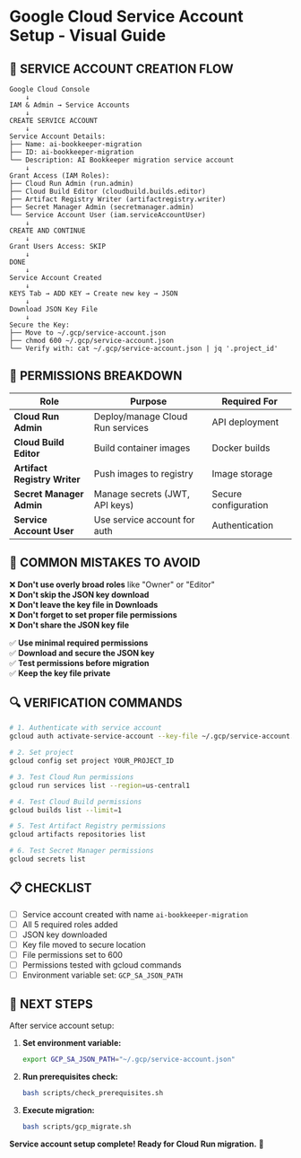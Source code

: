 # Google Cloud Service Account Setup - Visual Guide

## 🎯 SERVICE ACCOUNT CREATION FLOW

```
Google Cloud Console
    ↓
IAM & Admin → Service Accounts
    ↓
CREATE SERVICE ACCOUNT
    ↓
Service Account Details:
├── Name: ai-bookkeeper-migration
├── ID: ai-bookkeeper-migration
└── Description: AI Bookkeeper migration service account
    ↓
Grant Access (IAM Roles):
├── Cloud Run Admin (run.admin)
├── Cloud Build Editor (cloudbuild.builds.editor)
├── Artifact Registry Writer (artifactregistry.writer)
├── Secret Manager Admin (secretmanager.admin)
└── Service Account User (iam.serviceAccountUser)
    ↓
CREATE AND CONTINUE
    ↓
Grant Users Access: SKIP
    ↓
DONE
    ↓
Service Account Created
    ↓
KEYS Tab → ADD KEY → Create new key → JSON
    ↓
Download JSON Key File
    ↓
Secure the Key:
├── Move to ~/.gcp/service-account.json
├── chmod 600 ~/.gcp/service-account.json
└── Verify with: cat ~/.gcp/service-account.json | jq '.project_id'
```

## 🔐 PERMISSIONS BREAKDOWN

| Role | Purpose | Required For |
|------|---------|--------------|
| **Cloud Run Admin** | Deploy/manage Cloud Run services | API deployment |
| **Cloud Build Editor** | Build container images | Docker builds |
| **Artifact Registry Writer** | Push images to registry | Image storage |
| **Secret Manager Admin** | Manage secrets (JWT, API keys) | Secure configuration |
| **Service Account User** | Use service account for auth | Authentication |

## 🚨 COMMON MISTAKES TO AVOID

❌ **Don't use overly broad roles** like "Owner" or "Editor"  
❌ **Don't skip the JSON key download**  
❌ **Don't leave the key file in Downloads**  
❌ **Don't forget to set proper file permissions**  
❌ **Don't share the JSON key file**  

✅ **Use minimal required permissions**  
✅ **Download and secure the JSON key**  
✅ **Test permissions before migration**  
✅ **Keep the key file private**  

## 🔍 VERIFICATION COMMANDS

```bash
# 1. Authenticate with service account
gcloud auth activate-service-account --key-file ~/.gcp/service-account.json

# 2. Set project
gcloud config set project YOUR_PROJECT_ID

# 3. Test Cloud Run permissions
gcloud run services list --region=us-central1

# 4. Test Cloud Build permissions
gcloud builds list --limit=1

# 5. Test Artifact Registry permissions
gcloud artifacts repositories list

# 6. Test Secret Manager permissions
gcloud secrets list
```

## 📋 CHECKLIST

- [ ] Service account created with name `ai-bookkeeper-migration`
- [ ] All 5 required roles added
- [ ] JSON key downloaded
- [ ] Key file moved to secure location
- [ ] File permissions set to 600
- [ ] Permissions tested with gcloud commands
- [ ] Environment variable set: `GCP_SA_JSON_PATH`

## 🎯 NEXT STEPS

After service account setup:

1. **Set environment variable:**
   ```bash
   export GCP_SA_JSON_PATH="~/.gcp/service-account.json"
   ```

2. **Run prerequisites check:**
   ```bash
   bash scripts/check_prerequisites.sh
   ```

3. **Execute migration:**
   ```bash
   bash scripts/gcp_migrate.sh
   ```

**Service account setup complete! Ready for Cloud Run migration.** 🚀
